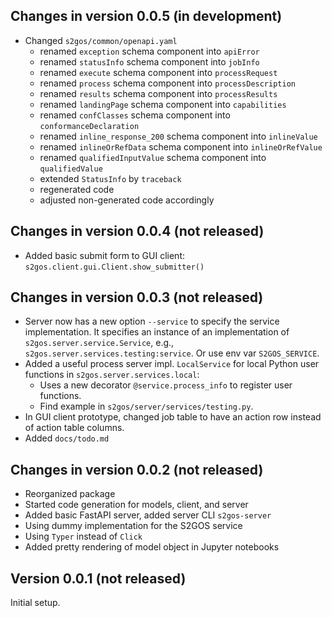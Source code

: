 ## Changes in version 0.0.5 (in development)

- Changed `s2gos/common/openapi.yaml`
  - renamed `exception` schema component into `apiError`
  - renamed `statusInfo` schema component into `jobInfo`
  - renamed `execute` schema component into `processRequest`
  - renamed `process` schema component into `processDescription`
  - renamed `results` schema component into `processResults`
  - renamed `landingPage` schema component into `capabilities`
  - renamed `confClasses` schema component into `conformanceDeclaration`
  - renamed `inline_response_200` schema component into `inlineValue`
  - renamed `inlineOrRefData` schema component into `inlineOrRefValue`
  - renamed `qualifiedInputValue` schema component into `qualifiedValue`
  - extended `StatusInfo` by `traceback`
  - regenerated code
  - adjusted non-generated code accordingly


## Changes in version 0.0.4 (not released)

* Added basic submit form to GUI client: `s2gos.client.gui.Client.show_submitter()`

## Changes in version 0.0.3 (not released)

* Server now has a new option `--service` to specify the service implementation.
  It specifies an instance of an implementation of `s2gos.server.service.Service`, 
  e.g., `s2gos.server.services.testing:service`. Or use env var `S2GOS_SERVICE`.
* Added a useful process server impl. `LocalService` for local Python user
  functions in `s2gos.server.services.local`:
  * Uses a new decorator `@service.process_info` to register user functions.
  * Find example in  `s2gos/server/services/testing.py`.
* In GUI client prototype, changed job table to have an action row instead 
  of action table columns.
* Added `docs/todo.md`

## Changes in version 0.0.2 (not released)

* Reorganized package
* Started code generation for models, client, and server
* Added basic FastAPI server, added server CLI `s2gos-server`
* Using dummy implementation for the S2GOS service
* Using `Typer` instead of `Click`
* Added pretty rendering of model object in Jupyter notebooks

## Version 0.0.1 (not released) 

Initial setup.
